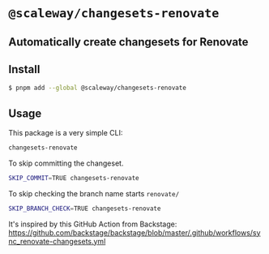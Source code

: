 # `@scaleway/changesets-renovate`

## Automatically create changesets for Renovate

## Install

```bash
$ pnpm add --global @scaleway/changesets-renovate
```

## Usage

This package is a very simple CLI:

```bash
changesets-renovate
```

To skip committing the changeset.

```bash
SKIP_COMMIT=TRUE changesets-renovate
```

To skip checking the branch name starts `renovate/`

```bash
SKIP_BRANCH_CHECK=TRUE changesets-renovate
```

It's inspired by this GitHub Action from Backstage: https://github.com/backstage/backstage/blob/master/.github/workflows/sync_renovate-changesets.yml
